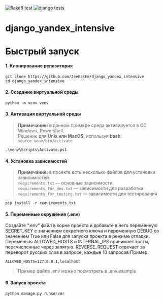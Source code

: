 ![flake8 test](https://github.com/JeeEssEm/django_yandex_intensive/actions/workflows/python-package.yml/badge.svg)
![django tests](https://github.com/JeeEssEm/django_yandex_intensive/actions/workflows/django.yml/badge.svg)

# django_yandex_intensive

# Быстрый запуск

#### 1. Клонирование репозитория
```git clone https://github.com/JeeEssEm/django_yandex_intensive```  
```cd django_yandex_intensive```
#### 2. Создание виртуальной среды
```python -m venv venv```

#### 3. Активация виртуальной среды
> **Примечание:** в данном примере среда активируется в ОС Windows, Powershell.  
> Решение для **Unix или MacOS**, используя **bash**:  
> ```source venv/bin/activate```

```.\venv\Scripts\Activate.ps1```

#### 4. Установка зависимостей
> **Примечание:** в проекте есть несколько файлов для установки зависимостей:  
> ```requirements.txt``` — основные зависимости  
> ```requirements_for_dev.txt``` — зависимости для разработки  
> ```requirements_for_testing.txt``` — зависимости для тестирования  

```pip install -r requirements.txt```

#### 5. Переменные окружения (.env)
Создайте ".env" файл в корне проекта и добавьте в него переменную
SECRET_KEY с значением секретного ключа и переменную DEBUG со значением True
или False для запуска проекта в режиме отладки.  
Переменная ALLOWED_HOSTS и INTERNAL_IPS принимает хосты, перечисленные через запятую.
REVERSE_REQUEST отвечает за переворот русских слов в запросе, каждые 10 запросов
Пример:
```
ALLOWED_HOSTS=127.0.0.1,localhost
```
> Пример файла .env можно посмотреть в .env.example

#### 6. Запуск проекта
```python manage.py runserver```

